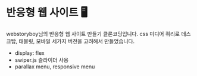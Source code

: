 # 반응형 웹 사이트 🖥

webstoryboy님의 반응형 웹 사이트 만들기 클론코딩입니다.
css 미디어 쿼리로 데스크탑, 태블릿, 모바일 세가지 버전을 고려해서 만들었습니다.


- display: flex
- swiper.js 슬라이더 사용
- parallax menu, responsive menu
